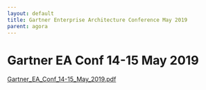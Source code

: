 ```yaml
---
layout: default
title: Gartner Enterprise Architecture Conference May 2019
parent: agora
---
```

# Gartner EA Conf 14-15 May 2019

[Gartner_EA_Conf_14-15_May_2019.pdf](Gartner%20EA%20Conf%2014-15%20May%202019.assets/Gartner_EA_Conf_14-15_May_2019.pdf)

